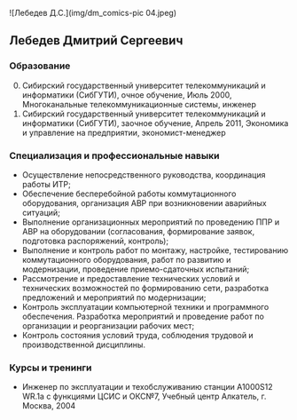 ![Лебедев Д.С.](img/dm_comics-pic 04.jpeg)
## Лебедев Дмитрий Сергеевич
### Образование
0. Сибирский государственный университет телекоммуникаций и информатики (СибГУТИ), очное обучение, Июль 2000, Многоканальные телекоммуникационные системы, инженер
0. Сибирский государственный университет телекоммуникаций и информатики (СибГУТИ), заочное обучение, Апрель 2011, Экономика и управление на предприятии, экономист-менеджер

### Специализация и профессиональные навыки
- Осуществление непосредственного руководства, координация работы ИТР;
- Обеспечение бесперебойной работы коммутационного оборудования, организация АВР при возникновении аварийных ситуаций;
- Выполнение организационных мероприятий по проведению ППР и АВР на оборудовании (согласования, формирование заявок, подготовка распоряжений, контроль);
- Выполнение и контроль работ по монтажу, настройке, тестированию коммутационного оборудования, работ по развитию и модернизации, проведение приемо-сдаточных испытаний;
- Рассмотрение и предоставление технических условий и технических возможностей по формированию сети, разработка предложений и мероприятий по модернизации;
- Контроль эксплуатации компьютерной техники и программного обеспечения. Разработка мероприятий и проведение работ по организации и реорганизации рабочих мест;
- Контроль состояния условий труда, соблюдения трудовой и производственной дисциплины.

### Курсы и тренинги
- Инженер по эксплуатации и техобслуживанию станции A1000S12 WR.1a с функциями ЦСИС и ОКС№7, Учебный центр Алкатель, г. Москва, 2004